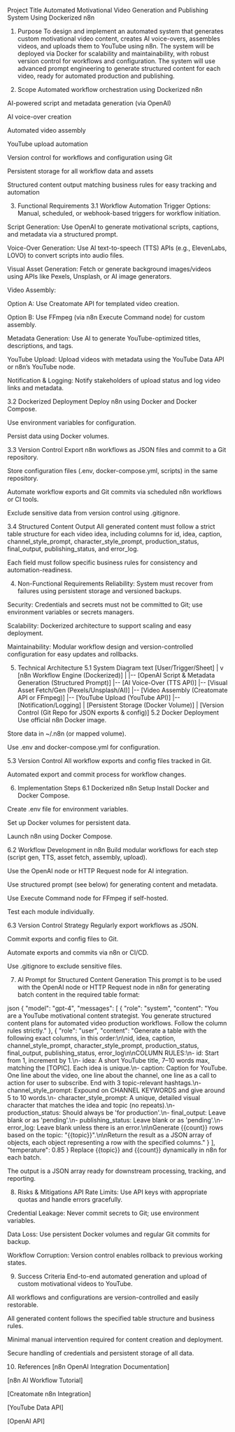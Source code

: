 Project Title
Automated Motivational Video Generation and Publishing System Using Dockerized n8n

1. Purpose
To design and implement an automated system that generates custom motivational video content, creates AI voice-overs, assembles videos, and uploads them to YouTube using n8n. The system will be deployed via Docker for scalability and maintainability, with robust version control for workflows and configuration. The system will use advanced prompt engineering to generate structured content for each video, ready for automated production and publishing.

2. Scope
Automated workflow orchestration using Dockerized n8n

AI-powered script and metadata generation (via OpenAI)

AI voice-over creation

Automated video assembly

YouTube upload automation

Version control for workflows and configuration using Git

Persistent storage for all workflow data and assets

Structured content output matching business rules for easy tracking and automation

3. Functional Requirements
3.1 Workflow Automation
Trigger Options: Manual, scheduled, or webhook-based triggers for workflow initiation.

Script Generation: Use OpenAI to generate motivational scripts, captions, and metadata via a structured prompt.

Voice-Over Generation: Use AI text-to-speech (TTS) APIs (e.g., ElevenLabs, LOVO) to convert scripts into audio files.

Visual Asset Generation: Fetch or generate background images/videos using APIs like Pexels, Unsplash, or AI image generators.

Video Assembly:

Option A: Use Creatomate API for templated video creation.

Option B: Use FFmpeg (via n8n Execute Command node) for custom assembly.

Metadata Generation: Use AI to generate YouTube-optimized titles, descriptions, and tags.

YouTube Upload: Upload videos with metadata using the YouTube Data API or n8n’s YouTube node.

Notification & Logging: Notify stakeholders of upload status and log video links and metadata.

3.2 Dockerized Deployment
Deploy n8n using Docker and Docker Compose.

Use environment variables for configuration.

Persist data using Docker volumes.

3.3 Version Control
Export n8n workflows as JSON files and commit to a Git repository.

Store configuration files (.env, docker-compose.yml, scripts) in the same repository.

Automate workflow exports and Git commits via scheduled n8n workflows or CI tools.

Exclude sensitive data from version control using .gitignore.

3.4 Structured Content Output
All generated content must follow a strict table structure for each video idea, including columns for id, idea, caption, channel_style_prompt, character_style_prompt, production_status, final_output, publishing_status, and error_log.

Each field must follow specific business rules for consistency and automation-readiness.

4. Non-Functional Requirements
Reliability: System must recover from failures using persistent storage and versioned backups.

Security: Credentials and secrets must not be committed to Git; use environment variables or secrets managers.

Scalability: Dockerized architecture to support scaling and easy deployment.

Maintainability: Modular workflow design and version-controlled configuration for easy updates and rollbacks.

5. Technical Architecture
5.1 System Diagram
text
[User/Trigger/Sheet]
        |
        v
   [n8n Workflow Engine (Dockerized)]
        |
        |-- [OpenAI Script & Metadata Generation (Structured Prompt)]
        |-- [AI Voice-Over (TTS API)]
        |-- [Visual Asset Fetch/Gen (Pexels/Unsplash/AI)]
        |-- [Video Assembly (Creatomate API or FFmpeg)]
        |-- [YouTube Upload (YouTube API)]
        |-- [Notification/Logging]
        |
   [Persistent Storage (Docker Volume)]
        |
   [Version Control (Git Repo for JSON exports & config)]
5.2 Docker Deployment
Use official n8n Docker image.

Store data in ~/.n8n (or mapped volume).

Use .env and docker-compose.yml for configuration.

5.3 Version Control
All workflow exports and config files tracked in Git.

Automated export and commit process for workflow changes.

6. Implementation Steps
6.1 Dockerized n8n Setup
Install Docker and Docker Compose.

Create .env file for environment variables.

Set up Docker volumes for persistent data.

Launch n8n using Docker Compose.

6.2 Workflow Development in n8n
Build modular workflows for each step (script gen, TTS, asset fetch, assembly, upload).

Use the OpenAI node or HTTP Request node for AI integration.

Use structured prompt (see below) for generating content and metadata.

Use Execute Command node for FFmpeg if self-hosted.

Test each module individually.

6.3 Version Control Strategy
Regularly export workflows as JSON.

Commit exports and config files to Git.

Automate exports and commits via n8n or CI/CD.

Use .gitignore to exclude sensitive files.

7. AI Prompt for Structured Content Generation
This prompt is to be used with the OpenAI node or HTTP Request node in n8n for generating batch content in the required table format:

json
{
  "model": "gpt-4",
  "messages": [
    {
      "role": "system",
      "content": "You are a YouTube motivational content strategist. You generate structured content plans for automated video production workflows. Follow the column rules strictly."
    },
    {
      "role": "user",
      "content": "Generate a table with the following exact columns, in this order:\n\nid, idea, caption, channel_style_prompt, character_style_prompt, production_status, final_output, publishing_status, error_log\n\nCOLUMN RULES:\n- id: Start from 1, increment by 1.\n- idea: A short YouTube title, 7–10 words max, matching the [TOPIC]. Each idea is unique.\n- caption: Caption for YouTube. One line about the video, one line about the channel, one line as a call to action for user to subscribe. End with 3 topic-relevant hashtags.\n- channel_style_prompt: Expound on CHANNEL KEYWORDS and give around 5 to 10 words.\n- character_style_prompt: A unique, detailed visual character that matches the idea and topic (no repeats).\n- production_status: Should always be 'for production'.\n- final_output: Leave blank or as 'pending'.\n- publishing_status: Leave blank or as 'pending'.\n- error_log: Leave blank unless there is an error.\n\nGenerate {{count}} rows based on the topic: \"{{topic}}\".\n\nReturn the result as a JSON array of objects, each object representing a row with the specified columns."
    }
  ],
  "temperature": 0.85
}
Replace {{topic}} and {{count}} dynamically in n8n for each batch.

The output is a JSON array ready for downstream processing, tracking, and reporting.

8. Risks & Mitigations
API Rate Limits: Use API keys with appropriate quotas and handle errors gracefully.

Credential Leakage: Never commit secrets to Git; use environment variables.

Data Loss: Use persistent Docker volumes and regular Git commits for backup.

Workflow Corruption: Version control enables rollback to previous working states.

9. Success Criteria
End-to-end automated generation and upload of custom motivational videos to YouTube.

All workflows and configurations are version-controlled and easily restorable.

All generated content follows the specified table structure and business rules.

Minimal manual intervention required for content creation and deployment.

Secure handling of credentials and persistent storage of all data.

10. References
[n8n OpenAI Integration Documentation]

[n8n AI Workflow Tutorial]

[Creatomate n8n Integration]

[YouTube Data API]

[OpenAI API]
